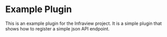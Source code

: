 # Example Plugin

This is an example plugin for the Infraview project. It is a simple plugin that
shows how to register a simple json API endpoint.
